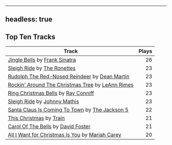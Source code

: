 
---
headless: true
---

## Top Ten Tracks

| Track | Plays |
| --- |  ---: |
|[Jingle Bells](/songs/jingle-bells) by [Frank Sinatra](/artists/frank-sinatra-739)| 26|
|[Sleigh Ride](/songs/sleigh-ride) by [The Ronettes](/artists/the-ronettes-89545)| 23|
|[Rudolph The Red-Nosed Reindeer](/songs/rudolph-the-red-nosed-reindeer) by [Dean Martin](/artists/dean-martin-6555)| 23|
|[Rockin' Around The Christmas Tree](/songs/rockin-around-the-christmas-tree) by [LeAnn Rimes](/artists/leann-rimes-122380)| 23|
|[Ring Christmas Bells](/songs/ring-christmas-bells) by [Ray Conniff](/artists/ray-conniff-104848)| 23|
|[Sleigh Ride](/songs/sleigh-ride) by [Johnny Mathis](/artists/johnny-mathis-14581)| 23|
|[Santa Claus Is Coming To Town](/songs/santa-claus-is-coming-to-town) by [The Jackson 5](/artists/the-jackson-5-35053)| 22|
|[This Christmas](/songs/this-christmas) by [Train](/artists/train-90187)| 21|
|[Carol Of The Bells](/songs/carol-of-the-bells) by [David Foster](/artists/david-foster-58573)| 21|
|[All I Want for Christmas Is You](/songs/all-i-want-for-christmas-is-you) by [Mariah Carey](/artists/mariah-carey-31885)| 20|
